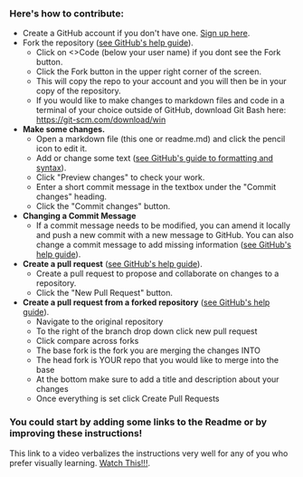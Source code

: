 ### Here's how to contribute:
* Create a GitHub account if you don't have one. <a href="https://github.com/signup">Sign up here</a>.
* Fork the repository (<a href="https://help.github.com/articles/fork-a-repo/">see GitHub's help guide</a>).
  * Click on <>Code (below your user name) if you dont see the Fork button.
  * Click the Fork button in the upper right corner of the screen.
  * This will copy the repo to your account and you will then be in your copy of the repository.
  * If you would like to make changes to markdown files and code in a terminal of your choice outside of GitHub, download Git Bash here: https://git-scm.com/download/win
* **Make some changes.**
  * Open a markdown file (this one or readme.md) and click the pencil icon to edit it.
  * Add or change some text (<a href="https://docs.github.com/en/get-started/writing-on-github/getting-started-with-writing-and-formatting-on-github/basic-writing-and-formatting-syntax">see GitHub's guide to formatting and syntax</a>).
  * Click "Preview changes" to check your work.
  * Enter a short commit message in the textbox under the "Commit changes" heading.
  * Click the "Commit changes" button.
* **Changing a Commit Message**
  * If a commit message needs to be modified, you can amend it locally and push a new commit with a new message to GitHub. You can also     change a commit message to add missing information (<a href="https://docs.github.com/en/pull-requests/committing-changes-to-your-project/creating-and-editing-commits/changing-a-commit-message">see GitHub's help guide</a>).
* **Create a pull request** (<a href="https://help.github.com/articles/using-pull-requests/">see GitHub's help guide</a>).
  * Create a pull request to propose and collaborate on changes to a repository.
  * Click the "New Pull Request" button.
* **Create a pull request from a forked repository** (<a href="https://help.github.com/en/articles/creating-a-pull-request-from-a-fork">see GitHub's help guide</a>).
  * Navigate to the original repository
  * To the right of the branch drop down click new pull request
  * Click compare across forks
  * The base fork is the fork you are merging the changes INTO
  * The head fork is YOUR repo that you would like to merge into the base
  * At the bottom make sure to add a title and description about your changes
  * Once everything is set click Create Pull Requests

### You could start by adding some links to the Readme or by improving these instructions!
 This link to a video verbalizes the instructions very well for any of you who prefer visually learning.
<a href ="https://www.youtube.com/watch?v=dLRA1lffWBw">Watch This!!!</a>.
